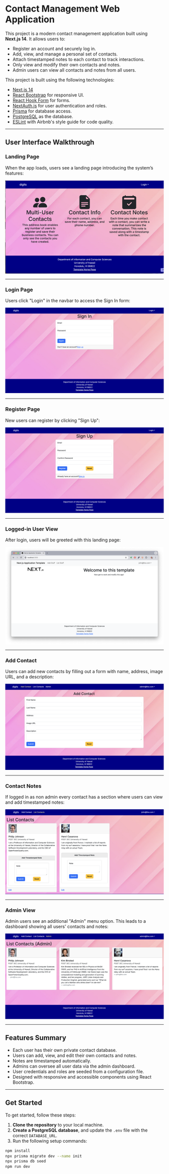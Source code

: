 # Contact Management Web Application

This project is a modern contact management application built using **Next.js 14**. It allows users to:

- Register an account and securely log in.
- Add, view, and manage a personal set of contacts.
- Attach timestamped notes to each contact to track interactions.
- Only view and modify their own contacts and notes.
- Admin users can view all contacts and notes from all users.

This project is built using the following technologies:

- [Next.js 14](https://nextjs.org/)
- [React Bootstrap](https://react-bootstrap.github.io/) for responsive UI.
- [React Hook Form](https://www.react-hook-form.com/) for forms.
- [NextAuth.js](https://next-auth.js.org/) for user authentication and roles.
- [Prisma](https://www.prisma.io/) for database access.
- [PostgreSQL](https://www.postgresql.org/) as the database.
- [ESLint](https://eslint.org/) with Airbnb's style guide for code quality.

---

## User Interface Walkthrough

### Landing Page

When the app loads, users see a landing page introducing the system’s features:

<img src="doc/landing-page.png" alt="Landing page screenshot">

---

### Login Page

Users click "Login" in the navbar to access the Sign In form:

<img src="doc/signin-page.png" alt="Sign in screenshot">

---

### Register Page

New users can register by clicking "Sign Up":

<img src="doc/signup-page.png" alt="Sign up screenshot">

---

### Logged-in User View

After login, users will be greeted with this landing page:

<img src="doc/landing-after-login-page.png" alt="Landing page after login screenshot">

---

### Add Contact

Users can add new contacts by filling out a form with name, address, image URL, and a description:

<img src="doc/admin-add-contact.png" alt="Admin add contact page screenshot">

---

### Contact Notes

If logged in as non admin every contact has a section where users can view and add timestamped notes:

<img src="doc/nonadmin-list-contact-page.png" alt="Non-admin contact list screenshot">

---

### Admin View

Admin users see an additional "Admin" menu option. This leads to a dashboard showing all users' contacts and notes:

<img src="doc/admin-admin.png" alt="Admin dashboard screenshot">

---

## Features Summary

- Each user has their own private contact database.
- Users can add, view, and edit their own contacts and notes.
- Notes are timestamped automatically.
- Admins can oversee all user data via the admin dashboard.
- User credentials and roles are seeded from a configuration file.
- Designed with responsive and accessible components using React Bootstrap.

---

## Get Started

To get started, follow these steps:

1. **Clone the repository** to your local machine.
2. **Create a PostgreSQL database**, and update the `.env` file with the correct `DATABASE_URL`.
3. Run the following setup commands:

```bash
npm install
npx prisma migrate dev --name init
npx prisma db seed
npm run dev